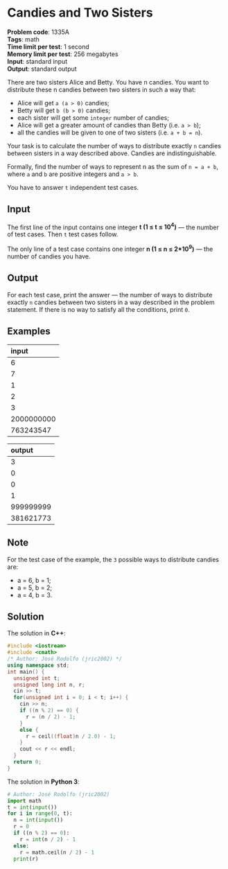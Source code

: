 # Candies and Two Sisters
**Problem code**: 1335A  
**Tags**: math  
**Time limit per test**: 1 second  
**Memory limit per test**: 256 megabytes  
**Input**: standard input  
**Output**: standard output  

There are two sisters Alice and Betty. You have n candies. You want to distribute these n candies between two sisters in such a way that:
* Alice will get `a (a > 0)` candies;
* Betty will get `b (b > 0)` candies;
* each sister will get some `integer` number of candies;
* Alice will get a greater amount of candies than Betty (i.e. `a > b`);
* all the candies will be given to one of two sisters (i.e. `a + b = n`).

Your task is to calculate the number of ways to distribute exactly `n` candies between sisters in a way described above. Candies are indistinguishable.

Formally, find the number of ways to represent n as the sum of `n = a + b`, where `a` and `b` are positive integers and `a > b`.

You have to answer `t` independent test cases.

## Input
The first line of the input contains one integer **t (1 ≤ t ≤ 10<sup>4</sup>)** — the number of test cases. Then `t` test cases follow.

The only line of a test case contains one integer **n (1 ≤ n ≤ 2*10<sup>9</sup>)** — the number of candies you have.

## Output
For each test case, print the answer — the number of ways to distribute exactly `n` candies between two sisters in a way described in the problem statement. If there is no way to satisfy all the conditions, print `0`.

## Examples
| input |
| :--- |
| 6 |
| 7 |
| 1 |
| 2 |
| 3 |
| 2000000000 |
| 763243547 |

| output |
| :--- |
| 3 |
| 0 |
| 0 |
| 1 |
| 999999999 |
| 381621773 |

## Note
For the test case of the example, the `3` possible ways to distribute candies are:
* a = 6, b = 1;
* a = 5, b = 2;
* a = 4, b = 3.

## Solution
The solution in **C++**:
```cpp
#include <iostream>
#include <cmath>
/* Author: José Rodolfo (jric2002) */
using namespace std;
int main() {
  unsigned int t;
  unsigned long int n, r;
  cin >> t;
  for(unsigned int i = 0; i < t; i++) {
    cin >> n;
    if ((n % 2) == 0) {
      r = (n / 2) - 1;
    }
    else {
      r = ceil((float)n / 2.0) - 1;
    }
    cout << r << endl;
  }
  return 0;
}
```

The solution in **Python 3**:
```python
# Author: José Rodolfo (jric2002)
import math
t = int(input())
for i in range(0, t):
  n = int(input())
  r = 0
  if ((n % 2) == 0):
    r = int(n / 2) - 1
  else:
    r = math.ceil(n / 2) - 1
  print(r)
```